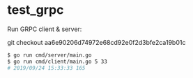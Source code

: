 # test_grpc

Run GRPC client & server:

git checkout aa6e90206d74972e68cd92e0f2d3bfe2ca19b01c

```bash
$ go run cmd/server/main.go
$ go run cmd/client/main.go 5 33
# 2019/09/24 15:33:33 165
```
